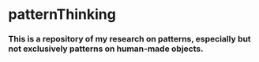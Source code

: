 # patternThinking
### This is a repository of my research on patterns, especially but not exclusively patterns on human-made objects.
